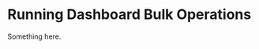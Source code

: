 [title]: # (Running Dashboard Bulk Operations)
[tags]: # (XXX)
[priority]: # (1613)
# Running Dashboard Bulk Operations
Something here.
